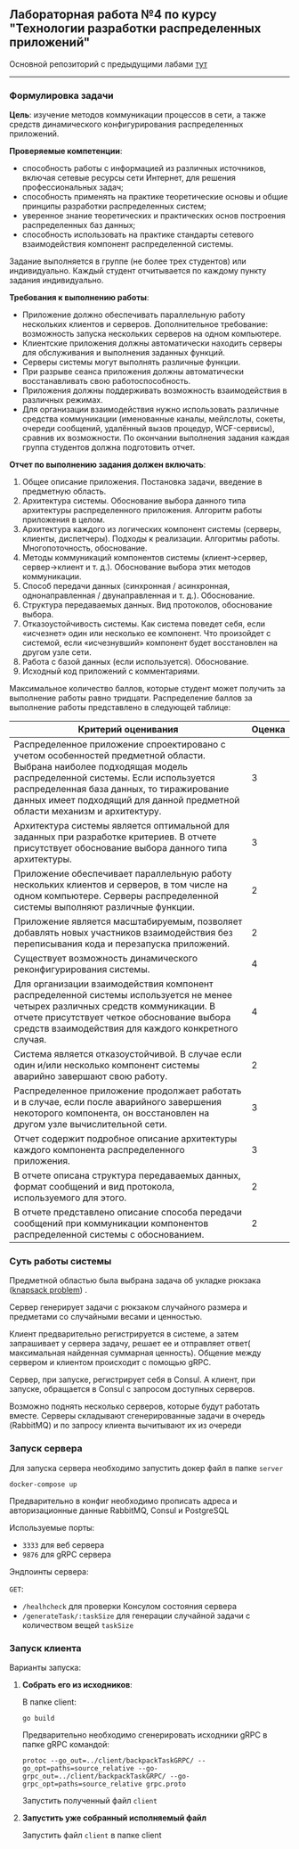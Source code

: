 ## Лабораторная работа №4 по курсу "Технологии разработки распределенных приложений"

Основной репозиторий с предыдущими
лабами [тут](https://github.com/true-seeker/distrubuted_application_university_course)
___

### Формулировка задачи

**Цель**: изучение методов коммуникации процессов в сети, а также средств динамического конфигурирования распределенных
приложений.

**Проверяемые компетенции**:

* способность работы с информацией из различных источников, включая сетевые ресурсы сети Интернет, для решения
  профессиональных задач;
* способность применять на практике теоретические основы и общие принципы разработки распределенных систем;
* уверенное знание теоретических и практических основ построения распределенных баз данных;
* способность использовать на практике стандарты сетевого взаимодействия компонент распределенной системы.

Задание выполняется в группе (не более трех студентов) или индивидуально. Каждый студент отчитывается по каждому пункту
задания индивидуально.

**Требования к выполнению работы**:

* Приложение должно обеспечивать параллельную работу нескольких клиентов и серверов. Дополнительное требование:
  возможность запуска нескольких серверов на одном компьютере.
* Клиентские приложения должны автоматически находить серверы для обслуживания и выполнения заданных функций.
* Серверы системы могут выполнять различные функции.
* При разрыве сеанса приложения должны автоматически восстанавливать свою работоспособность.
* Приложения должны поддерживать возможность взаимодействия в различных режимах.
* Для организации взаимодействия нужно использовать различные средства коммуникации (именованные каналы, мейлслоты,
  сокеты, очереди сообщений, удалённый вызов процедур, WCF-сервисы), сравнив их возможности.
  По окончании выполнения задания каждая группа студентов должна подготовить отчет.

**Отчет по выполнению задания должен включать**:

1. Общее описание приложения. Постановка задачи, введение в предметную область.
2. Архитектура системы. Обоснование выбора данного типа архитектуры распределенного приложения. Алгоритм работы
   приложения в целом.
3. Архитектура каждого из логических компонент системы (серверы, клиенты, диспетчеры). Подходы к реализации. Алгоритмы
   работы. Многопоточность, обоснование.
4. Методы коммуникаций компонентов системы (клиент→сервер, сервер→клиент и т. д.). Обоснование выбора этих методов
   коммуникации.
5. Способ передачи данных (синхронная / асинхронная, однонаправленная / двунаправленная и т. д.). Обоснование.
6. Структура передаваемых данных. Вид протоколов, обоснование выбора.
7. Отказоустойчивость системы. Как система поведет себя, если «исчезнет» один или несколько ее компонент. Что произойдет
   с системой, если «исчезнувший» компонент будет восстановлен на другом узле сети.
8. Работа с базой данных (если используется). Обоснование.
9. Исходный код приложений с комментариями.

Максимальное количество баллов, которые студент может получить за выполнение работы равно тридцати. Распределение баллов
за выполнение работы представлено в следующей таблице:

| Критерий оценивания                                                                                                                                                                                                                                                                        | Оценка |
|--------------------------------------------------------------------------------------------------------------------------------------------------------------------------------------------------------------------------------------------------------------------------------------------|--------|
| Распределенное приложение спроектировано с учетом особенностей предметной области. Выбрана наиболее подходящая модель распределенной системы. Если используется распределенная база данных, то тиражирование данных имеет подходящий для данной предметной области механизм и архитектуру. | 3      |
| Архитектура системы является оптимальной для заданных при разработке критериев. В отчете присутствует обоснование выбора данного типа архитектуры.                                                                                                                                         | 3      |
| Приложение обеспечивает параллельную работу нескольких клиентов и серверов, в том числе на одном компьютере. Серверы распределенной системы выполняют различные функции.                                                                                                                   | 2      |
| Приложение является масштабируемым, позволяет добавлять новых участников взаимодействия без переписывания кода и перезапуска приложений.                                                                                                                                                   | 2      |
| Существует возможность динамического реконфигурирования системы.                                                                                                                                                                                                                           | 4      |
| Для организации взаимодействия компонент распределенной системы используется не менее четырех различных средств коммуникации. В отчете присутствует четкое обоснование выбора средств взаимодействия для каждого конкретного случая.                                                       | 4      |
| Система является отказоустойчивой. В случае если один и/или несколько компонент системы аварийно завершают свою работу.                                                                                                                                                                    | 2      |
| Распределенное приложение продолжает работать и в случае, если после аварийного завершения некоторого компонента, он восстановлен на другом узле вычислительной сети.                                                                                                                      | 3      |
| Отчет содержит подробное описание архитектуры каждого компонента распределенного приложения.                                                                                                                                                                                               | 3      |
| В отчете описана структура передаваемых данных, формат сообщений и вид протокола, используемого для этого.                                                                                                                                                                                 | 2      |
| В отчете представлено описание способа передачи сообщений при коммуникации компонентов распределенной системы с обоснованием.                                                                                                                                                              | 2      |

### Суть работы системы

Предметной областью была выбрана задача об укладке
рюкзака ([knapsack problem](https://ru.wikipedia.org/wiki/%D0%97%D0%B0%D0%B4%D0%B0%D1%87%D0%B0_%D0%BE_%D1%80%D1%8E%D0%BA%D0%B7%D0%B0%D0%BA%D0%B5))
.

Сервер генерирует задачи с рюкзаком случайного размера и предметами со случайными весами и ценностью.

Клиент предварительно регистрируется в системе, а затем запрашивает у сервера задачу, решает ее и отправляет ответ(
максимальная найденная суммарная ценность). Общение между сервером и клиентом происходит с помощью gRPC.

Сервер, при запуске, регистрирует себя в Consul. А клиент, при запуске, обращается в Consul с запросом доступных
серверов.

Возможно поднять несколько серверов, которые будут работать вместе. Серверы складывают сгенерированные задачи в
очередь (RabbitMQ) и по запросу клиента вычитывают их из очереди

### Запуск сервера

Для запуска сервера необходимо запустить докер файл в папке `server`

```
docker-compose up
```

Предварительно в конфиг необходимо прописать адреса и авторизационные данные RabbitMQ, Consul и PostgreSQL

Используемые порты:

* `3333` для веб сервера
* `9876` для gRPC сервера

Эндпоинты сервера:

`GET`:

* `/healhcheck`  для проверки Консулом состояния сервера
* `/generateTask/:taskSize` для генерации случайной задачи с количеством вещей `taskSize`

### Запуск клиента

Варианты запуска:

1. **Собрать его из исходников**:

   В папке client:
    ```
    go build
    ```

   Предварительно необходимо сгенерировать исходники gRPC в папке gRPC командой:

    ```
    protoc --go_out=../client/backpackTaskGRPC/ --go_opt=paths=source_relative --go-grpc_out=../client/backpackTaskGRPC/ --go-grpc_opt=paths=source_relative grpc.proto
    ```

   Запустить полученный файл `client`


2. **Запустить уже собранный исполняемый файл**

   Запустить файл `client` в папке client

